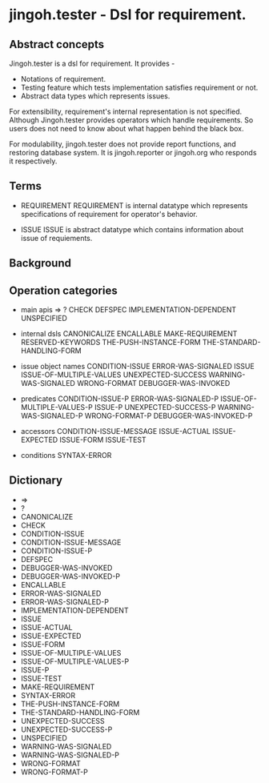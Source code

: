 # jingoh.tester - Dsl for requirement.

## Abstract concepts
Jingoh.tester is a dsl for requirement.
It provides -
* Notations of requirement.
* Testing feature which tests implementation satisfies requirement or not.
* Abstract data types which represents issues.

For extensibility, requirement's internal representation is not specified.
Although Jingoh.tester provides operators which handle requirements.
So users does not need to know about what happen behind the black box.

For modulability, jingoh.tester does not provide report functions, and restoring database system.
It is jingoh.reporter or jingoh.org who responds it respectively.

## Terms

* REQUIREMENT
REQUIREMENT is internal datatype which represents specifications of requirement for operator's behavior.

* ISSUE
ISSUE is abstract datatype which contains information about issue of requiements.

## Background

## Operation categories

* main apis
=> ?  CHECK DEFSPEC IMPLEMENTATION-DEPENDENT UNSPECIFIED

* internal dsls
CANONICALIZE ENCALLABLE MAKE-REQUIREMENT RESERVED-KEYWORDS THE-PUSH-INSTANCE-FORM THE-STANDARD-HANDLING-FORM

* issue object names
CONDITION-ISSUE ERROR-WAS-SIGNALED ISSUE ISSUE-OF-MULTIPLE-VALUES UNEXPECTED-SUCCESS WARNING-WAS-SIGNALED WRONG-FORMAT DEBUGGER-WAS-INVOKED

* predicates
CONDITION-ISSUE-P ERROR-WAS-SIGNALED-P ISSUE-OF-MULTIPLE-VALUES-P ISSUE-P UNEXPECTED-SUCCESS-P WARNING-WAS-SIGNALED-P WRONG-FORMAT-P DEBUGGER-WAS-INVOKED-P

* accessors
CONDITION-ISSUE-MESSAGE ISSUE-ACTUAL ISSUE-EXPECTED ISSUE-FORM ISSUE-TEST

* conditions
SYNTAX-ERROR

## Dictionary

* =>
* ?
* CANONICALIZE
* CHECK
* CONDITION-ISSUE
* CONDITION-ISSUE-MESSAGE
* CONDITION-ISSUE-P
* DEFSPEC
* DEBUGGER-WAS-INVOKED
* DEBUGGER-WAS-INVOKED-P
* ENCALLABLE
* ERROR-WAS-SIGNALED
* ERROR-WAS-SIGNALED-P
* IMPLEMENTATION-DEPENDENT
* ISSUE
* ISSUE-ACTUAL
* ISSUE-EXPECTED
* ISSUE-FORM
* ISSUE-OF-MULTIPLE-VALUES
* ISSUE-OF-MULTIPLE-VALUES-P
* ISSUE-P
* ISSUE-TEST
* MAKE-REQUIREMENT
* SYNTAX-ERROR
* THE-PUSH-INSTANCE-FORM
* THE-STANDARD-HANDLING-FORM
* UNEXPECTED-SUCCESS
* UNEXPECTED-SUCCESS-P
* UNSPECIFIED
* WARNING-WAS-SIGNALED
* WARNING-WAS-SIGNALED-P
* WRONG-FORMAT
* WRONG-FORMAT-P
